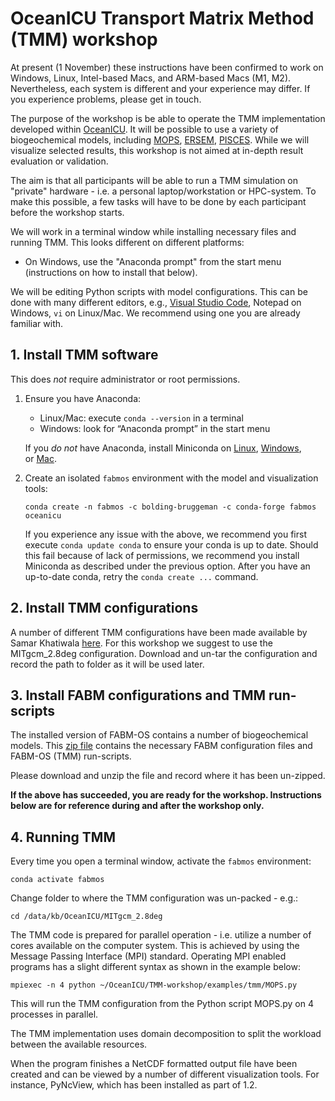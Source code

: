 # OceanICU Transport Matrix Method (TMM) workshop

At present (1 November) these instructions have been confirmed to work on Windows, Linux, Intel-based Macs, and ARM-based Macs (M1, M2).
Nevertheless, each system is different and your experience may differ. If you experience problems, please get in touch.

The purpose of the workshop is be able to operate the TMM implementation developed within [OceanICU](https://ocean-icu.eu/).
It will be possible to use a variety of biogeochemical models, including [MOPS](https://doi.org/10.5194/gmd-8-2929-2015), [ERSEM](http://ersem.com), [PISCES](https://www.pisces-community.org/).
While we will visualize selected results, this workshop is not aimed at in-depth result evaluation or validation.

The aim is that all participants will be able to run a TMM simulation on "private" hardware - i.e. a personal laptop/workstation or HPC-system.
To make this possible, a few tasks will have to be done by each participant before the workshop starts.

We will work in a terminal window while installing necessary files and running TMM. This looks different on different platforms:
* On Windows, use the "Anaconda prompt" from the start menu (instructions on how to install that below).

We will be editing Python scripts with model configurations. This can be done with many different editors, e.g., [Visual Studio Code](https://code.visualstudio.com/), Notepad on Windows, `vi` on Linux/Mac. We recommend using one you are already familiar with.

## 1. Install TMM software

This does *not* require administrator or root permissions.

1. Ensure you have Anaconda:
   - Linux/Mac: execute `conda --version` in a terminal
   - Windows: look for “Anaconda prompt” in the start menu

   If you *do not* have Anaconda, install Miniconda on [Linux](https://conda.io/projects/conda/en/stable/user-guide/install/linux.html), [Windows](https://conda.io/projects/conda/en/stable/user-guide/install/windows.html), or [Mac](https://conda.io/projects/conda/en/stable/user-guide/install/macos.html).

2. Create an isolated `fabmos` environment with the model and visualization tools:
    ```
    conda create -n fabmos -c bolding-bruggeman -c conda-forge fabmos oceanicu
    ```
    If you experience any issue with the above, we recommend you first execute `conda update conda` to ensure your conda is up to date.
    Should this fail because of lack of permissions, we recommend you install Miniconda as described under the previous option. After
    you have an up-to-date conda, retry the `conda create ...` command.

## 2. Install TMM configurations

A number of different TMM configurations have been made available by Samar Khatiwala [here](http://kelvin.earth.ox.ac.uk/spk/Research/TMM/TransportMatrixConfigs/). For this workshop we suggest to use the MITgcm_2.8deg configuration. Download and un-tar the configuration and record the path to folder as it will be used later.



## 3. Install FABM configurations and TMM run-scripts

The installed version of FABM-OS contains a number of biogeochemical models. This [zip file](https://raw.githubusercontent.com/BoldingBruggeman/oceanicu-tmm-workshop/main/tmm_workshop.zip) contains the necessary FABM configuration files and FABM-OS (TMM) run-scripts. 

Please download and unzip the file and record where it has been un-zipped.

**If the above has succeeded, you are ready for the workshop.
Instructions below are for reference during and after the workshop only.**

## 4. Running TMM

Every time you open a terminal window, activate the `fabmos` environment:
```
conda activate fabmos
```
Change folder to where the TMM configuration was un-packed - e.g.:
```
cd /data/kb/OceanICU/MITgcm_2.8deg
```
 
The TMM code is prepared for parallel operation - i.e. utilize a number of cores available on the computer system. This is achieved by using the Message Passing Interface (MPI) standard. Operating MPI enabled programs has a slight different syntax as shown in the example below:

```
mpiexec -n 4 python ~/OceanICU/TMM-workshop/examples/tmm/MOPS.py
```
    
This will run the TMM configuration from the Python script MOPS.py on 4 processes in parallel.

The TMM implementation uses domain decomposition to split the workload between the available resources.

When the program finishes a NetCDF formatted output file have been created and can be viewed by a number of different visualization tools. For instance, PyNcView, which has been installed as part of 1.2.
